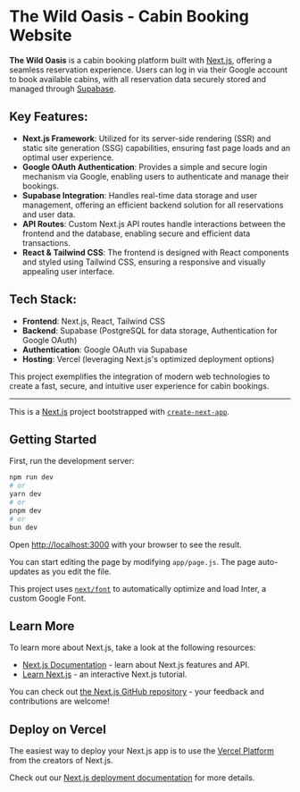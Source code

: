 # The Wild Oasis - Cabin Booking Website

**The Wild Oasis** is a cabin booking platform built with [Next.js](https://nextjs.org/), offering a seamless reservation experience. Users can log in via their Google account to book available cabins, with all reservation data securely stored and managed through [Supabase](https://supabase.com/).

## Key Features:

- **Next.js Framework**: Utilized for its server-side rendering (SSR) and static site generation (SSG) capabilities, ensuring fast page loads and an optimal user experience.
- **Google OAuth Authentication**: Provides a simple and secure login mechanism via Google, enabling users to authenticate and manage their bookings.
- **Supabase Integration**: Handles real-time data storage and user management, offering an efficient backend solution for all reservations and user data.
- **API Routes**: Custom Next.js API routes handle interactions between the frontend and the database, enabling secure and efficient data transactions.
- **React & Tailwind CSS**: The frontend is designed with React components and styled using Tailwind CSS, ensuring a responsive and visually appealing user interface.

## Tech Stack:

- **Frontend**: Next.js, React, Tailwind CSS
- **Backend**: Supabase (PostgreSQL for data storage, Authentication for Google OAuth)
- **Authentication**: Google OAuth via Supabase
- **Hosting**: Vercel (leveraging Next.js's optimized deployment options)

This project exemplifies the integration of modern web technologies to create a fast, secure, and intuitive user experience for cabin bookings.

---

This is a [Next.js](https://nextjs.org/) project bootstrapped with [`create-next-app`](https://github.com/vercel/next.js/tree/canary/packages/create-next-app).

## Getting Started

First, run the development server:

```bash
npm run dev
# or
yarn dev
# or
pnpm dev
# or
bun dev
```

Open [http://localhost:3000](http://localhost:3000) with your browser to see the result.

You can start editing the page by modifying `app/page.js`. The page auto-updates as you edit the file.

This project uses [`next/font`](https://nextjs.org/docs/basic-features/font-optimization) to automatically optimize and load Inter, a custom Google Font.

## Learn More

To learn more about Next.js, take a look at the following resources:

- [Next.js Documentation](https://nextjs.org/docs) - learn about Next.js features and API.
- [Learn Next.js](https://nextjs.org/learn) - an interactive Next.js tutorial.

You can check out [the Next.js GitHub repository](https://github.com/vercel/next.js/) - your feedback and contributions are welcome!

## Deploy on Vercel

The easiest way to deploy your Next.js app is to use the [Vercel Platform](https://vercel.com/new?utm_medium=default-template&filter=next.js&utm_source=create-next-app&utm_campaign=create-next-app-readme) from the creators of Next.js.

Check out our [Next.js deployment documentation](https://nextjs.org/docs/deployment) for more details.
